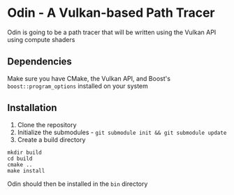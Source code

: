 # Odin - A Vulkan-based Path Tracer

Odin is going to be a path tracer that will be written using the Vulkan API using compute shaders

## Dependencies
Make sure you have CMake, the Vulkan API, and Boost's `boost::program_options` installed on your system

## Installation
1. Clone the repository
2. Initialize the submodules - `git submodule init && git submodule update` 
4. Create a build directory
```
mkdir build
cd build
cmake ..
make install
```

Odin should then be installed in the `bin` directory
